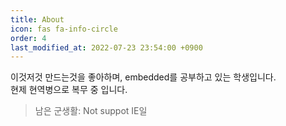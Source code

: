 ```yaml
---
title: About
icon: fas fa-info-circle
order: 4
last_modified_at: 2022-07-23 23:54:00 +0900
---
```


이것저것 만드는것을 좋아하며, embedded를 공부하고 있는 학생입니다.  
현제 현역병으로 복무 중 입니다.
> 남은 군생활: <span id="remainDuty">Not suppot IE</span>일

<script>
    remainDuty = () => {
        let today = new Date();
        let end = new Date("2023-04-01 00:00:00 +0900");
        let remain = ((end - today) / 864 + 0.5).toFixed()/100000;
        document.getElementById("remainDuty").innerText=remain.toString().padEnd(9,'0');
    }
    setInterval(remainDuty, 1000);
</script>